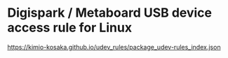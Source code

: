 # Digispark / Metaboard USB device access rule for Linux

https://kimio-kosaka.github.io/udev_rules/package_udev-rules_index.json
